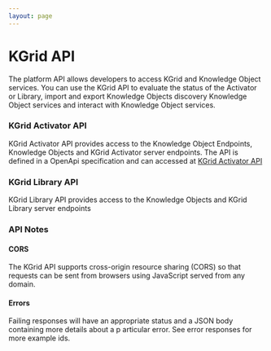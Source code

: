 ```yaml
---
layout: page
---
```

# KGrid API

The platform API allows developers to access KGrid and Knowledge Object services.
You can use the KGrid API to evaluate the status of the Activator or Library, import and export Knowledge Objects
discovery Knowledge Object services and interact with Knowledge Object services.

### KGrid Activator API
KGrid Activator API provides access to the Knowledge Object Endpoints, Knowledge Objects and
KGrid Activator server endpoints. The API is defined in a OpenApi specification and can accessed at
[KGrid Activator API](./swagger)

### KGrid Library API
KGrid Library API provides access to the Knowledge Objects and KGrid Library server endpoints

### API Notes

#### CORS
The KGrid API supports cross-origin resource sharing (CORS) so that requests can be sent from browsers
using JavaScript served from any domain.

#### Errors
Failing responses will have an appropriate status and a JSON body containing more details about a p
articular error. See error responses for more example ids.






